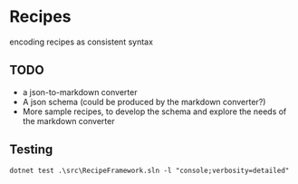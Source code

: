 # Recipes

encoding recipes as consistent syntax

## TODO

- a json-to-markdown converter
- A json schema (could be produced by the markdown converter?)
- More sample recipes, to develop the schema and explore the needs of the markdown converter

## Testing

`dotnet test .\src\RecipeFramework.sln -l "console;verbosity=detailed"`
